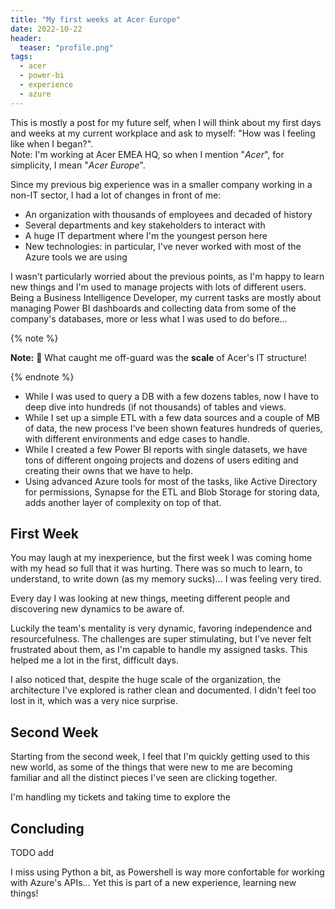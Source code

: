 ```yaml
---
title: "My first weeks at Acer Europe"
date: 2022-10-22
header:
  teaser: "profile.png"
tags:
  - acer
  - power-bi
  - experience
  - azure
---
```

This is mostly a post for my future self, when I will think about my first days and weeks at my current workplace and ask to myself: "How was I feeling like when I began?".  
Note: I'm working at Acer EMEA HQ, so when I mention "*Acer*", for simplicity, I mean "*Acer Europe*".

Since my previous big experience was in a smaller company working in a non-IT sector, I had a lot of changes in front of me:
- An organization with thousands of employees and decaded of history
- Several departments and key stakeholders to interact with
- A huge IT department where I'm the youngest person here
- New technologies: in particular, I've never worked with most of the Azure tools we are using

I wasn't particularly worried about the previous points, as I'm happy to learn new things and I'm used to manage projects with lots of different users. Being a Business Intelligence Developer, my current tasks are mostly about managing Power BI dashboards and collecting data from some of the company's databases, more or less what I was used to do before... 

{% note %}

**Note:** 🤯 What caught me off-guard was the **scale** of Acer's IT structure!

{% endnote %}

- While I was used to query a DB with a few dozens tables, now I have to deep dive into hundreds (if not thousands) of tables and views.
- While I set up a simple ETL with a few data sources and a couple of MB of data, the new process I've been shown features hundreds of queries, with different environments and edge cases to handle.
- While I created a few Power BI reports with single datasets, we have tons of different ongoing projects and dozens of users editing and creating their owns that we have to help.
- Using advanced Azure tools for most of the tasks, like Active Directory for permissions, Synapse for the ETL and Blob Storage for storing data, adds another layer of complexity on top of that.

## First Week

You may laugh at my inexperience, but the first week I was coming home with my head so full that it was hurting. There was so much to learn, to understand, to write down (as my memory sucks)... I was feeling very tired.

Every day I was looking at new things, meeting different people and discovering new dynamics to be aware of.

Luckily the team's mentality is very dynamic, favoring independence and resourcefulness. The challenges are super stimulating, but I've never felt frustrated about them, as I'm capable to handle my assigned tasks. This helped me a lot in the first, difficult days.

I also noticed that, despite the huge scale of the organization, the architecture I've explored is rather clean and documented. I didn't feel too lost in it, which was a very nice surprise.

## Second Week

Starting from the second week, I feel that I'm quickly getting used to this new world, as some of the things that were new to me are becoming familiar and all the distinct pieces I've seen are clicking together.

I'm handling my tickets and taking time to explore the 

## Concluding

 TODO add

I miss using Python a bit, as Powershell is way more confortable for working with Azure's APIs... Yet this is part of a new experience, learning new things!